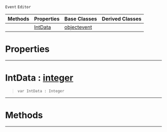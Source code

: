  `Event` `Editor`



|Methods|Properties|Base Classes|Derived Classes|
|---|---|---|---|
| |[ IntData](https://github.com/ZilchEngine/ZilchDocs/blob/master/code_reference/class_reference/rotationbasisgizmoinitializationevent.markdown#intdata-zilch-engine-docu)|[objectevent](https://github.com/ZilchEngine/ZilchDocs/blob/master/code_reference/class_reference/objectevent.markdown)| |


 #  Properties


---  
 #  IntData : [integer](https://github.com/ZilchEngine/ZilchDocs/blob/master/code_reference/nada_base_types/integer.markdown)

> 
> ``` lang=cpp, name=Nada
> var IntData : Integer


---  
 #  Methods


---  
 

 